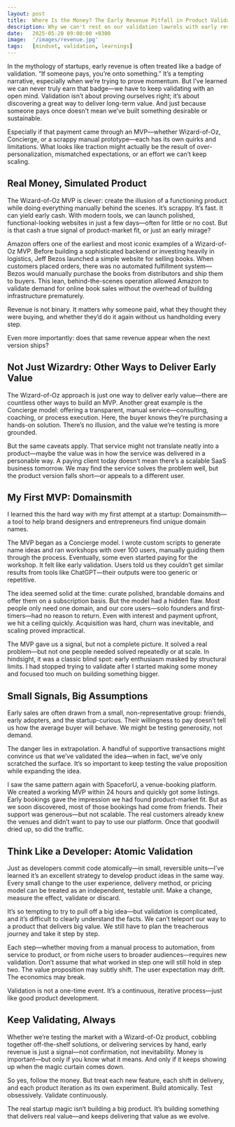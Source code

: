 ```yaml
---
layout: post
title:  Where Is the Money? The Early Revenue Pitfall in Product Validation
description: Why we can't rest on our validation lawrels with early revenue—and how to keep validating as the idea evolves.
date:   2025-05-20 09:00:00 +0300
image:  '/images/revenue.jpg'
tags:   [mindset, validation, learnings]
---
```


In the mythology of startups, early revenue is often treated like a badge of validation. “If someone pays, you’re onto something.” It’s a tempting narrative, especially when we’re trying to prove momentum. But I’ve learned we can never truly earn that badge—we have to keep validating with an open mind. Validation isn’t about proving ourselves right; it’s about discovering a great way to deliver long-term value. And just because someone pays once doesn’t mean we’ve built something desirable or sustainable.

Especially if that payment came through an MVP—whether Wizard-of-Oz, Concierge, or a scrappy manual prototype—each has its own quirks and limitations. What looks like traction might actually be the result of over-personalization, mismatched expectations, or an effort we can’t keep scaling.

## Real Money, Simulated Product

The Wizard-of-Oz MVP is clever: create the illusion of a functioning product while doing everything manually behind the scenes. It’s scrappy. It’s fast. It can yield early cash. With modern tools, we can launch polished, functional-looking websites in just a few days—often for little or no cost. But is that cash a true signal of product-market fit, or just an early mirage?

Amazon offers one of the earliest and most iconic examples of a Wizard-of-Oz MVP. Before building a sophisticated backend or investing heavily in logistics, Jeff Bezos launched a simple website for selling books. When customers placed orders, there was no automated fulfillment system—Bezos would manually purchase the books from distributors and ship them to buyers. This lean, behind-the-scenes operation allowed Amazon to validate demand for online book sales without the overhead of building infrastructure prematurely.

Revenue is not binary. It matters why someone paid, what they thought they were buying, and whether they’d do it again without us handholding every step.

Even more importantly: does that same revenue appear when the next version ships?

## Not Just Wizardry: Other Ways to Deliver Early Value

The Wizard-of-Oz approach is just one way to deliver early value—there are countless other ways to build an MVP. Another great example is the Concierge model: offering a transparent, manual service—consulting, coaching, or process execution. Here, the buyer knows they’re purchasing a hands-on solution. There’s no illusion, and the value we’re testing is more grounded.

But the same caveats apply. That service might not translate neatly into a product—maybe the value was in how the service was delivered in a personable way. A paying client today doesn’t mean there’s a scalable SaaS business tomorrow. We may find the service solves the problem well, but the product version falls short—or appeals to a different user.

## My First MVP: Domainsmith

I learned this the hard way with my first attempt at a startup: Domainsmith—a tool to help brand designers and entrepreneurs find unique domain names.

The MVP began as a Concierge model. I wrote custom scripts to generate name ideas and ran workshops with over 100 users, manually guiding them through the process. Eventually, some even started paying for the workshop. It felt like early validation. Users told us they couldn’t get similar results from tools like ChatGPT—their outputs were too generic or repetitive.

The idea seemed solid at the time: curate polished, brandable domains and offer them on a subscription basis. But the model had a hidden flaw. Most people only need one domain, and our core users—solo founders and first-timers—had no reason to return. Even with interest and payment upfront, we hit a ceiling quickly. Acquisition was hard, churn was inevitable, and scaling proved impractical.

The MVP gave us a signal, but not a complete picture. It solved a real problem—but not one people needed solved repeatedly or at scale. In hindsight, it was a classic blind spot: early enthusiasm masked by structural limits. I had stopped trying to validate after I started making some money and focused too much on building something bigger.

## Small Signals, Big Assumptions

Early sales are often drawn from a small, non-representative group: friends, early adopters, and the startup-curious. Their willingness to pay doesn’t tell us how the average buyer will behave. We might be testing generosity, not demand.

The danger lies in extrapolation. A handful of supportive transactions might convince us that we’ve validated the idea—when in fact, we’ve only scratched the surface. It’s so important to keep testing the value proposition while expanding the idea.

I saw the same pattern again with SpaceforU, a venue-booking platform. We created a working MVP within 24 hours and quickly got some listings. Early bookings gave the impression we had found product-market fit. But as we soon discovered, most of those bookings had come from friends. Their support was generous—but not scalable. The real customers already knew the venues and didn’t want to pay to use our platform. Once that goodwill dried up, so did the traffic.

## Think Like a Developer: Atomic Validation

Just as developers commit code atomically—in small, reversible units—I’ve learned it’s an excellent strategy to develop product ideas in the same way. Every small change to the user experience, delivery method, or pricing model can be treated as an independent, testable unit. Make a change, measure the effect, validate or discard.

It’s so tempting to try to pull off a big idea—but validation is complicated, and it’s difficult to clearly understand the facts. We can’t teleport our way to a product that delivers big value. We still have to plan the treacherous journey and take it step by step.

Each step—whether moving from a manual process to automation, from service to product, or from niche users to broader audiences—requires new validation. Don’t assume that what worked in step one will still hold in step two. The value proposition may subtly shift. The user expectation may drift. The economics may break.

Validation is not a one-time event. It’s a continuous, iterative process—just like good product development.

## Keep Validating, Always

Whether we’re testing the market with a Wizard-of-Oz product, cobbling together off-the-shelf solutions, or delivering services by hand, early revenue is just a signal—not confirmation, not inevitability. Money is important—but only if you know what it means. And only if it keeps showing up when the magic curtain comes down.

So yes, follow the money. But treat each new feature, each shift in delivery, and each product iteration as its own experiment. Build atomically. Test obsessively. Validate continuously.

The real startup magic isn’t building a big product. It’s building something that delivers real value—and keeps delivering that value as we evolve.
